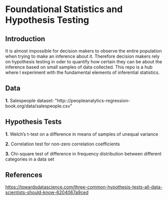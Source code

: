 # Foundational Statistics and Hypothesis Testing
## Introduction 

It is almost impossible for decision makers to observe the entire population when trying to make an inference about it. 
Therefore decision makers rely on hypothesis testing in oder to quantify how certain they can be about the inference based on small samples of data collected. 
This repo is a hub where I experiment with the fundamental elements of inferential statistics. 

## Data

**1.**  Salespeople dataset: "http:://peopleanalytics-regression-book.org/data/salespeople.csv"

## Hypothesis Tests

**1.**  Welch’s t-test on a difference in means of samples of unequal variance

**2.**  Correlation test for non-zero correlation coefficients

**3.**  Chi-square test of difference in frequency distribution between different categories in a data set

## References

https://towardsdatascience.com/three-common-hypothesis-tests-all-data-scientists-should-know-6204067a9ced
